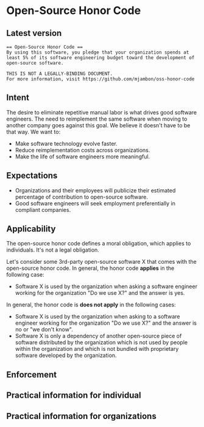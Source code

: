 Open-Source Honor Code
==

Latest version
--

```
== Open-Source Honor Code ==
By using this software, you pledge that your organization spends at
least 5% of its software engineering budget toward the development of
open-source software.

THIS IS NOT A LEGALLY-BINDING DOCUMENT.
For more information, visit https://github.com/mjambon/oss-honor-code
```

Intent
--

The desire to eliminate repetitive manual labor is what drives
good software engineers. The need to reimplement the same software
when moving to another company goes against this goal.
We believe it doesn't have to be that way. We want to:

* Make software technology evolve faster.
* Reduce reimplementation costs across organizations.
* Make the life of software engineers more meaningful.

Expectations
--

* Organizations and their employees will publicize their estimated
  percentage of contribution to open-source software.
* Good software engineers will seek employment preferentially in
  compliant companies.

Applicability
--

The open-source honor code defines a moral obligation, which applies
to individuals. It's not a legal obligation.

Let's consider some 3rd-party open-source software X that comes with
the open-source honor code.
In general, the honor code **applies** in the following case:

* Software X is used by the organization when asking a software
  engineer working for the organization "Do we use X?" and the answer
  is yes.

In general, the honor code is **does not apply** in the following cases:

* Software X is used by the organization when asking to a software
  engineer working for the organization "Do we use X?" and the answer
  is no or "we don't know".
* Software X is only a dependency of another open-source piece of software
  distributed by the organization which is not used by people within the
  organization and which is not bundled with proprietary software developed
  by the organization.

Enforcement
--

Practical information for individual
--

Practical information for organizations
--
